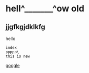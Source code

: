 hell^_______^ow  old
===========

jjgfkgjdklkfg
-------------

hello

    index
    ppppp\
    this is new

[google](http://www.google.com)
